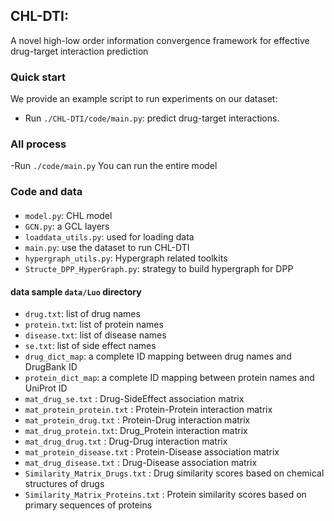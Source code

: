 ## CHL-DTI:
A novel high-low order information convergence framework for effective drug-target interaction prediction
### Quick start
We provide an example script to run experiments on our dataset: 

- Run `./CHL-DTI/code/main.py`: predict drug-target interactions. 

### All process
 -Run `./code/main.py`   You can run the entire model


### Code and data

#### 
- `model.py`: CHL model
- `GCN.py`: a GCL layers
- `loaddata_utils.py`: used for loading data
- `main.py`: use the dataset to run CHL-DTI 
- `hypergraph_utils.py`: Hypergraph related toolkits
- `Structe_DPP_HyperGraph.py`: strategy to build hypergraph for DPP

#### data sample `data/Luo` directory
- `drug.txt`: list of drug names
- `protein.txt`: list of protein names
- `disease.txt`: list of disease names
- `se.txt`: list of side effect names
- `drug_dict_map`: a complete ID mapping between drug names and DrugBank ID
- `protein_dict_map`: a complete ID mapping between protein names and UniProt ID
- `mat_drug_se.txt` 		: Drug-SideEffect association matrix
- `mat_protein_protein.txt` : Protein-Protein interaction matrix
- `mat_protein_drug.txt` 	: Protein-Drug interaction matrix
- `mat_drug_protein.txt`: Drug_Protein interaction matrix
- `mat_drug_drug.txt` 		: Drug-Drug interaction matrix
- `mat_protein_disease.txt` : Protein-Disease association matrix
- `mat_drug_disease.txt` 	: Drug-Disease association matrix
- `Similarity_Matrix_Drugs.txt` 	: Drug similarity scores based on chemical structures of drugs
- `Similarity_Matrix_Proteins.txt` 	: Protein similarity scores based on primary sequences of proteins



